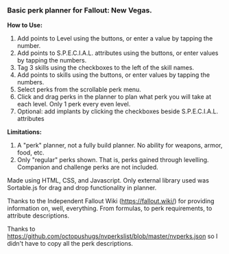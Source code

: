 ### Basic perk planner for Fallout: New Vegas.

**How to Use:**
1. Add points to Level using the buttons, or enter a value by tapping the number.
2. Add points to S.P.E.C.I.A.L. attributes using the buttons, or enter values by tapping the numbers.
3. Tag 3 skills using the checkboxes to the left of the skill names.
4. Add points to skills using the buttons, or enter values by tapping the numbers.
5. Select perks from the scrollable perk menu.
6. Click and drag perks in the planner to plan what perk you will take at each level. Only 1 perk every even level.
7. Optional: add implants by clicking the checkboxes beside S.P.E.C.I.A.L. attributes

**Limitations:**
1. A "perk" planner, not a fully build planner. No ability for weapons, armor, food, etc.
2. Only "regular" perks shown. That is, perks gained through levelling. Companion and challenge perks are not included.

Made using HTML, CSS, and Javascript. Only external library used was Sortable.js for drag and drop functionality in planner.

Thanks to the Independent Fallout Wiki (https://fallout.wiki/) for providing information on, well, everything. From formulas, to perk requirements, to attribute descriptions.

Thanks to https://github.com/octopushugs/nvperkslist/blob/master/nvperks.json so I didn't have to copy all the perk descriptions.
